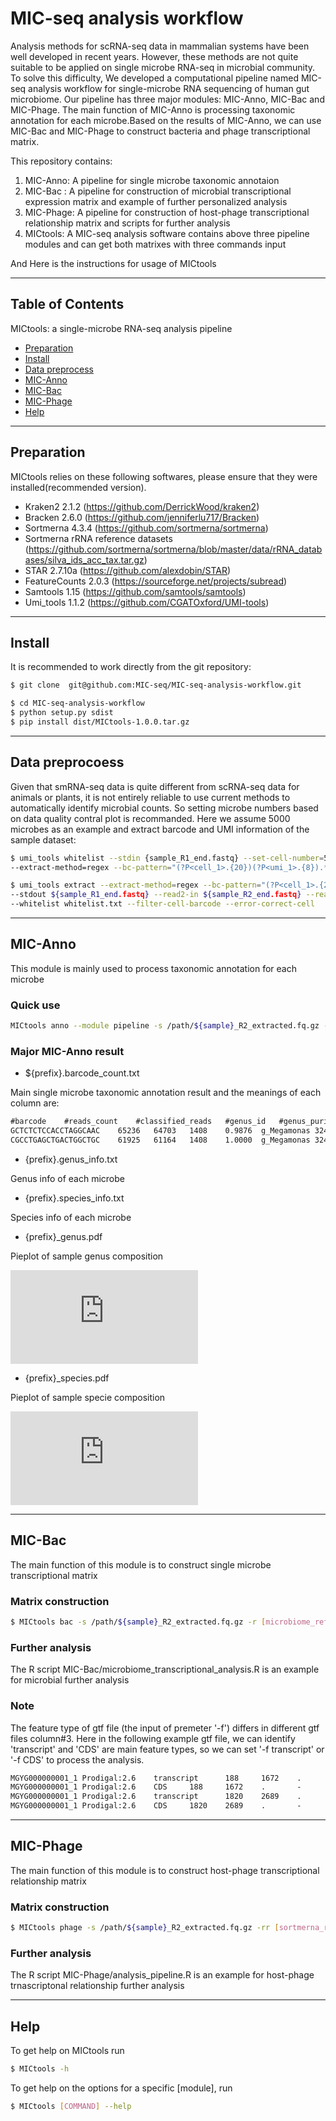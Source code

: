 # MIC-seq analysis workflow

Analysis methods for scRNA-seq data in mammalian systems have been well developed in recent years. However, these methods are not quite suitable to be applied on single microbe RNA-seq in microbial community. To solve this difficulty, We developed a computational pipeline named MIC-seq analysis workflow for single-microbe RNA sequencing of human gut microbiome. Our pipeline has three major modules: MIC-Anno, MIC-Bac and MIC-Phage. The main function of MIC-Anno is processing taxonomic annotation for each microbe.Based on the results of MIC-Anno, we can use MIC-Bac and MIC-Phage to construct bacteria and phage transcriptional matrix.

This repository contains:

1. MIC-Anno: A pipeline for single microbe taxonomic annotaion
2. MIC-Bac : A pipeline for construction of microbial transcriptional expression matrix and example of further personalized analysis 
3. MIC-Phage: A pipeline for construction of host-phage transcriptional relationship matrix and scripts for further analysis 
4. MICtools: A MIC-seq analysis software contains above three pipeline modules and can get both matrixes with three commands input

And Here is the instructions for usage of MICtools


---
## Table of Contents

MICtools: a single-microbe RNA-seq analysis pipeline

- [Preparation](#preparation)
- [Install](#install)
- [Data preprocess](#data-preprocess)
- [MIC-Anno](#MIC-Anno)
- [MIC-Bac](#MIC-Bac)
- [MIC-Phage](#MIC-Phage)
- [Help](#help)


---
## Preparation

MICtools relies on these following softwares, please ensure that they were installed(recommended version).

- Kraken2 2.1.2 (https://github.com/DerrickWood/kraken2)
- Bracken 2.6.0 (https://github.com/jenniferlu717/Bracken)
- Sortmerna 4.3.4 (https://github.com/sortmerna/sortmerna)
- Sortmerna rRNA reference datasets (https://github.com/sortmerna/sortmerna/blob/master/data/rRNA_databases/silva_ids_acc_tax.tar.gz)
- STAR 2.7.10a (https://github.com/alexdobin/STAR)
- FeatureCounts 2.0.3 (https://sourceforge.net/projects/subread)
- Samtools 1.15 (https://github.com/samtools/samtools)
- Umi_tools 1.1.2 (https://github.com/CGATOxford/UMI-tools)


---
## Install

It is recommended to work directly from the git repository:

```sh
$ git clone  git@github.com:MIC-seq/MIC-seq-analysis-workflow.git

$ cd MIC-seq-analysis-workflow
$ python setup.py sdist
$ pip install dist/MICtools-1.0.0.tar.gz
```


---
## Data preprocoess

Given that smRNA-seq data is quite different from scRNA-seq data for animals or plants, it is not entirely reliable to use current methods to automatically identify microbial counts. So setting microbe numbers based on data quality contral plot is recommanded. Here we assume 5000 microbes as an example and extract barcode and UMI information of the sample dataset:

```sh
$ umi_tools whitelist --stdin {sample_R1_end.fastq} --set-cell-number=5000 --method=umis --plot-prefix={plot_prefix} \
--extract-method=regex --bc-pattern="(?P<cell_1>.{20})(?P<umi_1>.{8}).*" --stdout whitelist.txt --log whitelist.log

$ umi_tools extract --extract-method=regex --bc-pattern="(?P<cell_1>.{20})(?P<umi_1>.{8}).*" --stdin ${sample} \
--stdout ${sample_R1_end.fastq} --read2-in ${sample_R2_end.fastq} --read2-out=${sample}_R2_extracted.fq.gz \
--whitelist whitelist.txt --filter-cell-barcode --error-correct-cell
```


---
## MIC-Anno

This module is mainly used to process taxonomic annotation for each microbe 

### Quick use

```sh
MICtools anno --module pipeline -s /path/${sample}_R2_extracted.fq.gz -r [kraken_ref_filepath] -p [output_prefix]
```

### Major MIC-Anno result

- ${prefix}.barcode_count.txt

Main single microbe taxonomic annotation result and the meanings of each column are:

```txt
#barcode	#reads_count	#classified_reads	#genus_id	#genus_purity	#genus_name	#species_id	#species_purity	#species_name
GCTCTCTCCACCTAGGCAAC	65236	64703	1408	0.9876	g_Megamonas	3246	0.9625	s_Megamonas funiformis
CGCCTGAGCTGACTGGCTGC	61925	61164	1408	1.0000	g_Megamonas	3246	0.9745	s_Megamonas funiformis
```

- {prefix}.genus_info.txt

Genus info of each microbe

- {prefix}.species_info.txt

Species info of each microbe

- {prefix}_genus.pdf

Pieplot of sample genus composition

![](https://github.com/MIC-seq/MIC-seq-analysis-workflow/blob/main/fig/test_genus.pdf)

- {prefix}_species.pdf

Pieplot of sample specie composition

![](https://github.com/MIC-seq/MIC-seq-analysis-workflow/blob/main/fig/test_species.pdf)


---
## MIC-Bac

The main function of this module is to construct single microbe transcriptional matrix 

### Matrix construction
```sh
$ MICtools bac -s /path/${sample}_R2_extracted.fq.gz -r [microbiome_ref_folder_path] -f [gene/exon/transcript...]  -p [output_prefix]
```

### Further analysis

The R script MIC-Bac/microbiome_transcriptional_analysis.R is an example for microbial further analysis

### Note

The feature type of gtf file (the input of premeter '-f') differs in different gtf files column#3. Here in the following example gtf file, we can identify 'transcript' and 'CDS' are main feature types, so we can set '-f transcript' or '-f CDS' to process the analysis.

```txt
MGYG000000001_1 Prodigal:2.6    transcript      188     1672    .       -       .       transcript_id "MGYG000000001_00001"; gene_id "MGYG000000001_00001"; gene_name "clsA_1"
MGYG000000001_1 Prodigal:2.6    CDS     188     1672    .       -       0       transcript_id "MGYG000000001_00001"; gene_name "clsA_1";
MGYG000000001_1 Prodigal:2.6    transcript      1820    2689    .       -       .       transcript_id "MGYG000000001_00002"; gene_id "MGYG000000001_00002"; gene_name "focA_1"
MGYG000000001_1 Prodigal:2.6    CDS     1820    2689    .       -       0       transcript_id "MGYG000000001_00002"; gene_name "focA_1";
```


---
## MIC-Phage

The main function of this module is to construct host-phage transcriptional relationship matrix

### Matrix construction

```sh
$ MICtools phage -s /path/${sample}_R2_extracted.fq.gz -rr [sortmerna_rRNA_reference_datasets_path] -pr [phage_ref_folder_path] -f [gene/exon/transcript...]  -p [output_prefix]
```

### Further analysis

The R script MIC-Phage/analysis_pipeline.R is an example for host-phage trnascriptonal relationship further analysis


---
## Help

To get help on MICtools run

```sh
$ MICtools -h
```

To get help on the options for a specific [module], run

```sh
$ MICtools [COMMAND] --help
```
